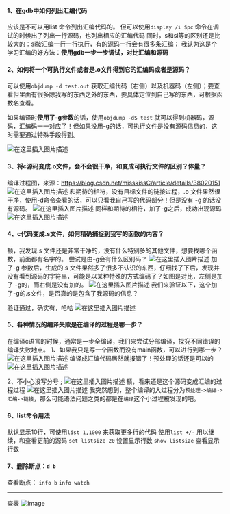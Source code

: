 

#### 1、在gdb中如何列出汇编代码
应该是不可以用list 命令列出汇编代码的。
但可以使用`display /i $pc` 命令在调试的时候出了列出一行源码，也列出相应的汇编代码
同时，s和si等的区别还是比较大的：si按汇编一行一行执行，有的源码一行会有很多条汇编；
我认为这是个学习汇编的好方法：**使用gdb一步一步调试，对比汇编和源码**

#### 2、如何将一个可执行文件或者是.o文件得到它的汇编码或者是源码？
可以使用`objdump -d test.out` 获取汇编代码（右侧）以及机器码（左侧）；要查看但里面有很多除我写的东西之外的东西，要具体定位到自己写的东西，可根据函数名查看。

如果编译时**使用了-g参数**的话，使用`objdump -dS test` 就可以得到机器码，源码，汇编码一一对应了！但如果没用-g的话，可执行文件是没有源码信息的，这时需要通过特殊手段得到。

![在这里插入图片描述](https://ws3.sinaimg.cn/large/005BYqpggy1g0wz27sv1rj30s60gwjy7.jpg)
#### 3、将c源码变成.o文件，会不会很干净，和变成可执行文件的区别？体量？
编译过程图，来源：https://blog.csdn.net/misskissC/article/details/38020151
![在这里插入图片描述](https://ws3.sinaimg.cn/large/005BYqpggy1g0wz3cnv22j30dk07874k.jpg)
和期待的相符，没有目标文件的链接过程，.o 文件果然很干净，使用-d命令查看的话，可以只看我自己写的代码部分！但是没有 -g 的话没有源码。
![在这里插入图片描述](https://ws3.sinaimg.cn/large/005BYqpggy1g0wz3qgssaj30uu0t3dpz.jpg)
同样和期待的相符，加了-g之后，成功出现源码
![在这里插入图片描述](https://ws3.sinaimg.cn/large/005BYqpgly1g0wz49e2xnj30r30oyq8r.jpg)
#### 4、c代码变成.s文件，如何精确捕捉到我写的函数的内容？
额，我发现.s 文件还是非常干净的，没有什么特别多的其他文件，想要找哪个函数，前面都有名字的。 尝试是由-g会有什么区别码？
![在这里插入图片描述](https://ws3.sinaimg.cn/large/005BYqpgly1g0wz4p1qm5j30hd0kt41y.jpg)
加了-g 参数后，生成的.s 文件果然多了很多不认识的东西，仔细找了下后，发现并没有看到源码的字符串，可能是以某种特殊的方式编码了？如图是对比，左侧是加了 -g的，而右侧是没有加的。
![在这里插入图片描述](https://ws3.sinaimg.cn/large/005BYqpggy1g0wz509prej31el0k5wmu.jpg)
我们来验证以下，这个加了-g的.s文件，是否真的是包含了我源码的信息？

验证通过，确实有，哈哈
![在这里插入图片描述](https://ws3.sinaimg.cn/large/005BYqpgly1g0wz5i91ybj30nn0scq9h.jpg)
#### 5、各种情况的编译失败是在编译的过程是哪一步？
在编译c语言的时候，通常是一步全编译，我们来尝试分部编译，探究不同错误的编译失败地点。
1、如果我只是写一个函数而没有main函数，可以进行到哪一步？
![在这里插入图片描述](https://ws3.sinaimg.cn/large/005BYqpgly1g0wz5u0tlsj30er05s3yw.jpg)
编译成汇编代码居然就报错了！预处理的话还是可以的
![在这里插入图片描述](https://ws3.sinaimg.cn/large/005BYqpggy1g0wzcl23cbj30vx05176q.jpg)

2、不小心没写分号 ;
![在这里插入图片描述](https://ws3.sinaimg.cn/large/005BYqpgly1g0wz6h56eaj30pi09kq3z.jpg)
额，看来还是这个源码变成汇编的过程过程
![在这里插入图片描述](https://ws3.sinaimg.cn/large/005BYqpgly1g0wz6uqm52j30mu03kabl.jpg)
我突然想到，整个编译的大过程分为`预处理->编译->汇编->链接`，那么可能语法问题之类的都是在`编译`这个小过程被发现的吧。
#### 6、list命令用法
默认显示10行，可使用`list 1,1000` 来获取更多行的代码
使用`list +/-` 用以继续，和查看更前的源码
`set listsize 20` 设置显示行数
`show listsize` 查看显示行数

#### 7、删除断点：`d b`
查看断点：
`info b`
`info watch`

---
查表
![image](https://ws3.sinaimg.cn/large/005BYqpgly1g0wz788t0zj30u30gtjsb.jpg)